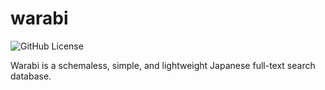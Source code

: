 # warabi

![GitHub License](https://img.shields.io/github/license/shimo8810/warabi?style=flat-square)

Warabi is a schemaless, simple, and lightweight Japanese full-text search
database.
 